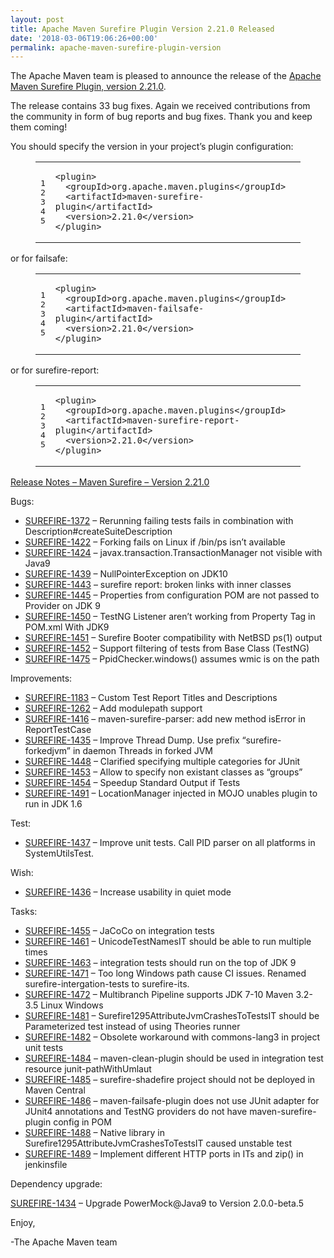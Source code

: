 ```yaml
---
layout: post
title: Apache Maven Surefire Plugin Version 2.21.0 Released
date: '2018-03-06T19:06:26+00:00'
permalink: apache-maven-surefire-plugin-version
---
```

<div class="entry-content"><p>The Apache Maven team is pleased to announce the release of the
<a href="http://maven.apache.org/plugins/maven-surefire-plugin/">Apache Maven Surefire Plugin, version 2.21.0</a>.</p>

<p>The release contains 33 bug fixes.
Again we received contributions from the community in form of bug reports
and bug fixes.
Thank you and keep them coming!</p>

<p>You should specify the version in your project&rsquo;s plugin configuration:</p>

<figure class='code'><figcaption><span></span></figcaption><div class="highlight"><table><tr><td class="gutter"><pre class="line-numbers"><span class='line-number'>1</span>
<span class='line-number'>2</span>
<span class='line-number'>3</span>
<span class='line-number'>4</span>
<span class='line-number'>5</span>
</pre></td><td class='code'><pre><code class='xml'><span class='line'><span class="nt">&lt;plugin&gt;</span>
</span><span class='line'>  <span class="nt">&lt;groupId&gt;</span>org.apache.maven.plugins<span class="nt">&lt;/groupId&gt;</span>
</span><span class='line'>  <span class="nt">&lt;artifactId&gt;</span>maven-surefire-plugin<span class="nt">&lt;/artifactId&gt;</span>
</span><span class='line'>  <span class="nt">&lt;version&gt;</span>2.21.0<span class="nt">&lt;/version&gt;</span>
</span><span class='line'><span class="nt">&lt;/plugin&gt;</span>
</span></code></pre></td></tr></table></div></figure>


<p>or for failsafe:</p>

<figure class='code'><figcaption><span></span></figcaption><div class="highlight"><table><tr><td class="gutter"><pre class="line-numbers"><span class='line-number'>1</span>
<span class='line-number'>2</span>
<span class='line-number'>3</span>
<span class='line-number'>4</span>
<span class='line-number'>5</span>
</pre></td><td class='code'><pre><code class='xml'><span class='line'><span class="nt">&lt;plugin&gt;</span>
</span><span class='line'>  <span class="nt">&lt;groupId&gt;</span>org.apache.maven.plugins<span class="nt">&lt;/groupId&gt;</span>
</span><span class='line'>  <span class="nt">&lt;artifactId&gt;</span>maven-failsafe-plugin<span class="nt">&lt;/artifactId&gt;</span>
</span><span class='line'>  <span class="nt">&lt;version&gt;</span>2.21.0<span class="nt">&lt;/version&gt;</span>
</span><span class='line'><span class="nt">&lt;/plugin&gt;</span>
</span></code></pre></td></tr></table></div></figure>


<p>or for surefire-report:</p>

<figure class='code'><figcaption><span></span></figcaption><div class="highlight"><table><tr><td class="gutter"><pre class="line-numbers"><span class='line-number'>1</span>
<span class='line-number'>2</span>
<span class='line-number'>3</span>
<span class='line-number'>4</span>
<span class='line-number'>5</span>
</pre></td><td class='code'><pre><code class='xml'><span class='line'><span class="nt">&lt;plugin&gt;</span>
</span><span class='line'>  <span class="nt">&lt;groupId&gt;</span>org.apache.maven.plugins<span class="nt">&lt;/groupId&gt;</span>
</span><span class='line'>  <span class="nt">&lt;artifactId&gt;</span>maven-surefire-report-plugin<span class="nt">&lt;/artifactId&gt;</span>
</span><span class='line'>  <span class="nt">&lt;version&gt;</span>2.21.0<span class="nt">&lt;/version&gt;</span>
</span><span class='line'><span class="nt">&lt;/plugin&gt;</span>
</span></code></pre></td></tr></table></div></figure>




<!-- more -->


<p><a href="https://issues.apache.org/jira/secure/ReleaseNote.jspa?projectId=12317927&amp;version=12341630">Release Notes &ndash; Maven Surefire &ndash; Version 2.21.0</a></p>

<p>Bugs:</p>

<ul>
<li><a href="https://issues.apache.org/jira/browse/SUREFIRE-1372">SUREFIRE-1372</a> &ndash; Rerunning failing tests fails in combination with Description#createSuiteDescription</li>
<li><a href="https://issues.apache.org/jira/browse/SUREFIRE-1422">SUREFIRE-1422</a> &ndash; Forking fails on Linux if /bin/ps isn&rsquo;t available</li>
<li><a href="https://issues.apache.org/jira/browse/SUREFIRE-1424">SUREFIRE-1424</a> &ndash; javax.transaction.TransactionManager not visible with Java9</li>
<li><a href="https://issues.apache.org/jira/browse/SUREFIRE-1439">SUREFIRE-1439</a> &ndash; NullPointerException on JDK10</li>
<li><a href="https://issues.apache.org/jira/browse/SUREFIRE-1443">SUREFIRE-1443</a> &ndash; surefire report: broken links with inner classes</li>
<li><a href="https://issues.apache.org/jira/browse/SUREFIRE-1445">SUREFIRE-1445</a> &ndash; Properties from configuration POM are not passed to Provider on JDK 9</li>
<li><a href="https://issues.apache.org/jira/browse/SUREFIRE-1450">SUREFIRE-1450</a> &ndash; TestNG Listener aren&rsquo;t working from Property Tag in POM.xml With JDK9</li>
<li><a href="https://issues.apache.org/jira/browse/SUREFIRE-1451">SUREFIRE-1451</a> &ndash; Surefire Booter compatibility with NetBSD ps(1) output</li>
<li><a href="https://issues.apache.org/jira/browse/SUREFIRE-1452">SUREFIRE-1452</a> &ndash; Support filtering of tests from Base Class (TestNG)</li>
<li><a href="https://issues.apache.org/jira/browse/SUREFIRE-1475">SUREFIRE-1475</a> &ndash; PpidChecker.windows() assumes wmic is on the path</li>
</ul>


<p>Improvements:</p>

<ul>
<li><a href="https://issues.apache.org/jira/browse/SUREFIRE-1183">SUREFIRE-1183</a> &ndash; Custom Test Report Titles and Descriptions</li>
<li><a href="https://issues.apache.org/jira/browse/SUREFIRE-1262">SUREFIRE-1262</a> &ndash; Add modulepath support</li>
<li><a href="https://issues.apache.org/jira/browse/SUREFIRE-1416">SUREFIRE-1416</a> &ndash; maven-surefire-parser: add new method isError in ReportTestCase</li>
<li><a href="https://issues.apache.org/jira/browse/SUREFIRE-1435">SUREFIRE-1435</a> &ndash; Improve Thread Dump. Use prefix &ldquo;surefire-forkedjvm&rdquo; in daemon Threads in forked JVM</li>
<li><a href="https://issues.apache.org/jira/browse/SUREFIRE-1448">SUREFIRE-1448</a> &ndash; Clarified specifying multiple categories for JUnit</li>
<li><a href="https://issues.apache.org/jira/browse/SUREFIRE-1453">SUREFIRE-1453</a> &ndash; Allow to specify non existant classes as &ldquo;groups&rdquo;</li>
<li><a href="https://issues.apache.org/jira/browse/SUREFIRE-1454">SUREFIRE-1454</a> &ndash; Speedup Standard Output if Tests</li>
<li><a href="https://issues.apache.org/jira/browse/SUREFIRE-1491">SUREFIRE-1491</a> &ndash; LocationManager injected in MOJO unables plugin to run in JDK 1.6</li>
</ul>


<p>Test:</p>

<ul>
<li><a href="https://issues.apache.org/jira/browse/SUREFIRE-1437">SUREFIRE-1437</a> &ndash; Improve unit tests. Call PID parser on all platforms in SystemUtilsTest.</li>
</ul>


<p>Wish:</p>

<ul>
<li><a href="https://issues.apache.org/jira/browse/SUREFIRE-1436">SUREFIRE-1436</a> &ndash; Increase usability in quiet mode</li>
</ul>


<p>Tasks:</p>

<ul>
<li><a href="https://issues.apache.org/jira/browse/SUREFIRE-1455">SUREFIRE-1455</a> &ndash; JaCoCo on integration tests</li>
<li><a href="https://issues.apache.org/jira/browse/SUREFIRE-1461">SUREFIRE-1461</a> &ndash; UnicodeTestNamesIT should be able to run multiple times</li>
<li><a href="https://issues.apache.org/jira/browse/SUREFIRE-1463">SUREFIRE-1463</a> &ndash; integration tests should run on the top of JDK 9</li>
<li><a href="https://issues.apache.org/jira/browse/SUREFIRE-1471">SUREFIRE-1471</a> &ndash; Too long Windows path cause CI issues. Renamed surefire-intergation-tests to surefire-its.</li>
<li><a href="https://issues.apache.org/jira/browse/SUREFIRE-1472">SUREFIRE-1472</a> &ndash; Multibranch Pipeline supports JDK 7-10 Maven 3.2-3.5 Linux Windows</li>
<li><a href="https://issues.apache.org/jira/browse/SUREFIRE-1481">SUREFIRE-1481</a> &ndash; Surefire1295AttributeJvmCrashesToTestsIT should be Parameterized test instead of using Theories runner</li>
<li><a href="https://issues.apache.org/jira/browse/SUREFIRE-1482">SUREFIRE-1482</a> &ndash; Obsolete workaround with commons-lang3 in project unit tests</li>
<li><a href="https://issues.apache.org/jira/browse/SUREFIRE-1484">SUREFIRE-1484</a> &ndash; maven-clean-plugin should be used in integration test resource junit-pathWithUmlaut</li>
<li><a href="https://issues.apache.org/jira/browse/SUREFIRE-1485">SUREFIRE-1485</a> &ndash; surefire-shadefire project should not be deployed in Maven Central</li>
<li><a href="https://issues.apache.org/jira/browse/SUREFIRE-1486">SUREFIRE-1486</a> &ndash; maven-failsafe-plugin does not use JUnit adapter for JUnit4 annotations and TestNG providers do not have maven-surefire-plugin config in POM</li>
<li><a href="https://issues.apache.org/jira/browse/SUREFIRE-1488">SUREFIRE-1488</a> &ndash; Native library in Surefire1295AttributeJvmCrashesToTestsIT caused unstable test</li>
<li><a href="https://issues.apache.org/jira/browse/SUREFIRE-1489">SUREFIRE-1489</a> &ndash; Implement different HTTP ports in ITs and zip() in jenkinsfile</li>
</ul>


<p>Dependency upgrade:</p>

<p><a href="https://issues.apache.org/jira/browse/SUREFIRE-1434">SUREFIRE-1434</a> &ndash; Upgrade PowerMock@Java9 to Version 2.0.0-beta.5</p>

<p>Enjoy,</p>

<p>-The Apache Maven team</p>
</div>
